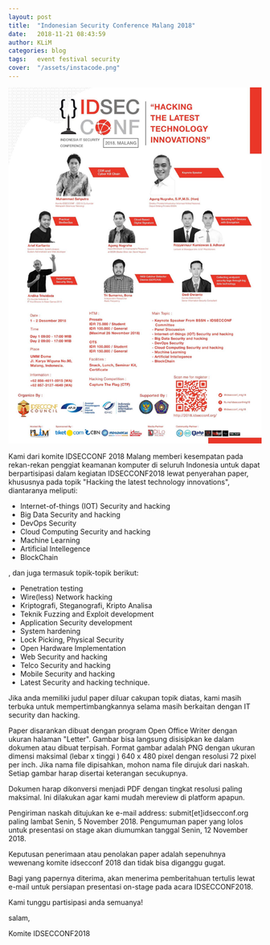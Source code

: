 ```yaml
---
layout: post
title:  "Indonesian Security Conference Malang 2018"
date:   2018-11-21 08:43:59
author: KLiM
categories: blog
tags:	event festival security
cover:  "/assets/instacode.png"
---
```


![](/assets/images/idsecconf2018.jpg)

Kami dari komite IDSECCONF 2018 Malang memberi kesempatan pada rekan-rekan penggiat keamanan komputer di seluruh Indonesia untuk dapat berpartisipasi dalam kegiatan IDSECCONF2018 lewat penyerahan paper, khususnya pada topik "Hacking the latest technology innovations", diantaranya meliputi:

- Internet-of-things (IOT) Security and hacking
- Big Data Security and hacking
- DevOps Security
- Cloud Computing Security and hacking
- Machine Learning
- Artificial Intellegence
- BlockChain

, dan juga termasuk topik-topik berikut:

- Penetration testing
- Wire(less) Network hacking
- Kriptografi, Steganografi, Kripto Analisa
- Teknik Fuzzing and Exploit development
- Application Security development
- System hardening
- Lock Picking, Physical Security
- Open Hardware Implementation
- Web Security and hacking
- Telco Security and hacking
- Mobile Security and hacking
- Latest Security and hacking technique.

Jika anda memiliki judul paper diluar cakupan topik diatas, kami masih terbuka untuk mempertimbangkannya selama masih berkaitan dengan IT security dan hacking.

Paper disarankan dibuat dengan program Open Office Writer dengan ukuran halaman "Letter".
Gambar bisa langsung disisipkan ke dalam dokumen atau dibuat terpisah. Format gambar adalah PNG dengan ukuran dimensi maksimal (lebar x tinggi ) 640 x 480 pixel dengan resolusi 72 pixel per inch. Jika nama file dipisahkan, mohon nama file dirujuk dari naskah. Setiap gambar harap disertai keterangan secukupnya.

Dokumen harap dikonversi menjadi PDF dengan tingkat resolusi paling maksimal. Ini dilakukan agar kami mudah mereview di platform apapun.

Pengiriman naskah ditujukan ke e-mail address: submit[et]idsecconf.org paling lambat Senin, 5 November 2018. Pengumuman paper yang lolos untuk presentasi on stage akan diumumkan tanggal Senin, 12 November 2018.

Keputusan penerimaan atau penolakan paper adalah sepenuhnya wewenang komite idsecconf 2018 dan tidak bisa diganggu gugat.

Bagi yang papernya diterima, akan menerima pemberitahuan tertulis lewat e-mail untuk persiapan presentasi on-stage pada acara IDSECCONF2018.

Kami tunggu partisipasi anda semuanya!

salam,

Komite IDSECCONF2018